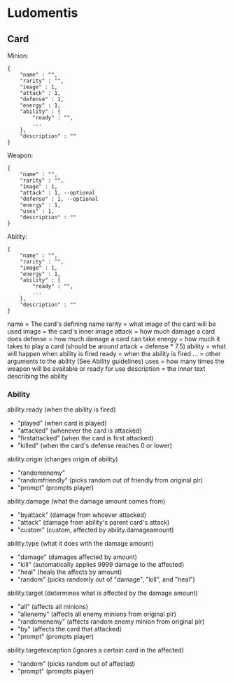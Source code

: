 # Ludomentis


## Card

Minion:
```
{
	"name" : "",
	"rarity" : "",
	"image" : 1,
	"attack" : 1,
	"defense" : 1,
	"energy" : 1,
	"ability" : {
		"ready" : "",
		...
	},
	"description" : ""
}
```

Weapon:
```
{
	"name" : "",
	"rarity" : "",
	"image" : 1,
	"attack" : 1, --optional
	"defense" : 1, --optional
	"energy" : 1,
	"uses" : 1,
	"description" : ""
}
```

Ability:
```
{
	"name" : "",
	"rarity" : "",
	"image" : 1,
	"energy" : 1,
	"ability" : {
		"ready" : "",
		...
	},
	"description" : ""
}
```

name = The card's defining name
rarity = what image of the card will be used
image = the card's inner image
attack = how much damage a card does
defense = how much damage a card can take
energy = how much it takes to play a card (should be around attack + defense * 7.5)
ability = what will happen when ability is fired
ready = when the ability is fired
... = other arguments to the ability (See Ability guidelines)
uses = how many times the weapon will be available or ready for use
description = the inner text describing the ability



### Ability


ability.ready (when the ability is fired)
 - "played" (when card is played)
 - "attacked" (whenever the card is attacked)
 - "firstattacked" (when the card is first attacked)
 - "killed" (when the card's defense reaches 0 or lower)
 
ability.origin (changes origin of ability)
 - "randomenemy"
 - "randomfriendly" (picks random out of friendly from original plr)
 - "prompt" (prompts player)
 
ability.damage (what the damage amount comes from)
 - "byattack" (damage from whoever attacked)
 - "attack" (damage from ability's parent card's attack)
 - "custom" (custom, affected by ability.damageamount)
 
ability.type (what it does with the damage amount)
 - "damage" (damages affected by amount)
 - "kill" (automatically applies 9999 damage to the affected)
 - "heal" (heals the affects by amount)
 - "random" (picks randomly out of "damage", "kill", and "heal")
 
ability.target (determines what is affected by the damage amount)
 - "all" (affects all minions)
 - "allenemy" (affects all enemy minions from original plr)
 - "randomenemy" (affects random enemy minion from original plr)
 - "by" (affects the card that attacked)
 - "prompt" (prompts player)
 
ability.targetexception (ignores a certain card in the affected)
 - "random" (picks random out of affected)
 - "prompt" (prompts player)
